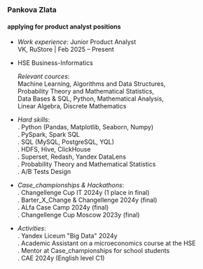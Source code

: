 ### Pankova Zlata 
#### applying for product analyst positions
- *Work experience*: 
  Junior Product Analyst  
  VK, RuStore | Feb 2025 – Present
  
- HSE Business-Informatics  
    
  *Relevant cources*:  
  Machine Learning, Algorithms and Data Structures,  
  Probability Theory and Mathematical Statistics,  
  Data Bases & SQL, Python, Mathematical Analysis,  
  Linear Algebra, Discrete Mathematics
    
- *Hard skills*:  
  . Python (Pandas, Matplotlib, Seaborn, Numpy)  
  . PySpark, Spark SQL  
  . SQL (MySQL,  PostgreSQL, YQL)  
  . HDFS, Hive, ClickHouse  
  . Superset, Redash, Yandex DataLens  
  . Probability Theory and Mathematical Statistics  
  . A/B Tests Design  

- *Case_championships & Hackathons*:  
  . Changellenge Cup IT 2024y (1 place in final)  
  . Barter_X_Change & Changellenge 2024y (final)  
  . ALfa Case Camp 2024y (final)  
  . Changellenge  Cup Moscow 2023y (final)
  
- *Activities*:  
  . Yandex Liceum "Big Data" 2024y  
  . Academic Assistant on a microeconomics course at the HSE  
  . Mentor at Case_championships for school students  
  . CAE 2024y (English level C1)  

